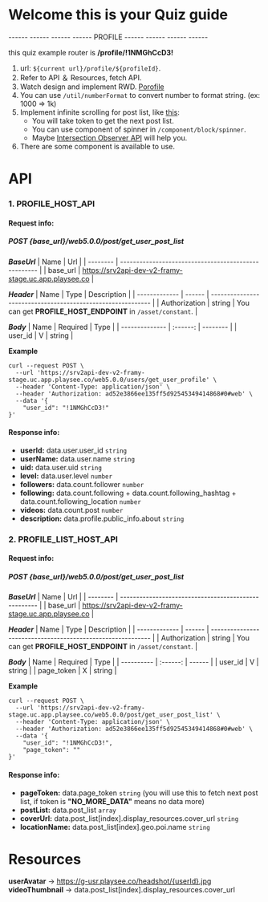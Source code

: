 # Welcome this is your Quiz guide

------ ------ ------ ------ PROFILE ------ ------ ------ ------

this quiz example router is **/profile/!1NMGhCcD3!**

1. url: `${current url}/profile/${profileId}`.
2. Refer to API ＆ Resources, fetch API.
3. Watch design and implement RWD. [Porofile](https://www.figma.com/file/WrUZc59Z3arDWynIQqUaXI/Front-end-profile?node-id=2%3A3)
4. You can use `/util/numberFormat` to convert number to format string.
   (ex: 1000 => 1k)
5. Implement infinite scrolling for post list, like [this](https://scrollmagic.io/examples/advanced/infinite_scrolling.html):
   - You will take token to get the next post list.
   - You can use component of spinner in `/component/block/spinner`.
   - Maybe [Intersection Observer API](https://developer.mozilla.org/en-US/docs/Web/API/Intersection_Observer_API) will help you.
6. There are some component is available to use.

# API

### 1. PROFILE_HOST_API

#### Request info:

##### POST {base_url}/web5.0.0/post/get_user_post_list

**_BaseUrl_**
| Name | Url |
| -------- | ---------------------------------------------------- |
| base_url | https://srv2api-dev-v2-framy-stage.uc.app.playsee.co |

**_Header_**
| Name | Type | Description |
| ------------- | ------ | ----------------------------------------------------------- |
| Authorization | string | You can get **PROFILE_HOST_ENDPOINT** in `/asset/constant`. |

**_Body_**
| Name | Required | Type |
| -------------- | :------: | -------- |
| user_id | V | string |

**Example**

```
curl --request POST \
  --url 'https://srv2api-dev-v2-framy-stage.uc.app.playsee.co/web5.0.0/users/get_user_profile' \
  --header 'Content-Type: application/json' \
  --header 'Authorization: ad52e3866ee135ff5d92545349414868#0#web' \
  --data '{
	"user_id": "!1NMGhCcD3!"
}'
```

#### Response info:

- **userId:** data.user.user_id `string`
- **userName:** data.user.name `string`
- **uid:** data.user.uid `string`
- **level:** data.user.level `number`
- **followers:** data.count.follower `number`
- **following:** data.count.following + data.count.following_hashtag + data.count.following_location `number`
- **videos:** data.count.post `number`
- **description:** data.profile.public_info.about `string`

### 2. PROFILE_LIST_HOST_API

#### Request info:

##### POST {base_url}/web5.0.0/post/get_user_post_list

**_BaseUrl_**
| Name | Url |
| -------- | ---------------------------------------------------- |
| base_url | https://srv2api-dev-v2-framy-stage.uc.app.playsee.co |

**_Header_**
| Name | Type | Description |
| ------------- | ------ | ----------------------------------------------------------- |
| Authorization | string | You can get **PROFILE_HOST_ENDPOINT** in `/asset/constant`. |

**_Body_**
| Name | Required | Type |
| ---------- | :------: | ------ |
| user_id | V | string |
| page_token | X | string |

**Example**

```
curl --request POST \
  --url 'https://srv2api-dev-v2-framy-stage.uc.app.playsee.co/web5.0.0/post/get_user_post_list' \
  --header 'Content-Type: application/json' \
  --header 'Authorization: ad52e3866ee135ff5d92545349414868#0#web' \
  --data '{
    "user_id": "!1NMGhCcD3!",
    "page_token": ""
}'
```

#### Response info:

- **pageToken:** data.page_token `string` (you will use this to fetch next post list, if token is **"NO_MORE_DATA"** means no data more)
- **postList:** data.post_list `array`
- **coverUrl:** data.post_list[index].display_resources.cover_url `string`
- **locationName:** data.post_list[index].geo.poi.name `string`

# Resources

**userAvatar** -> https://g-usr.playsee.co/headshot/{userId}.jpg
**videoThumbnail** -> data.post_list[index].display_resources.cover_url
